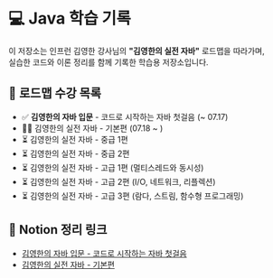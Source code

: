 # 💻 Java 학습 기록

이 저장소는 인프런 김영한 강사님의 **"김영한의 실전 자바"** 로드맵을 따라가며,  
실습한 코드와 이론 정리를 함께 기록한 학습용 저장소입니다.  


## 📘 로드맵 수강 목록
- ✅ **김영한의 자바 입문** - 코드로 시작하는 자바 첫걸음  (~ 07.17)
- 🏃‍♀️ 김영한의 실전 자바 - 기본편  (07.18 ~ )
- ⏳ 김영한의 실전 자바 - 중급 1편  
- ⏳ 김영한의 실전 자바 - 중급 2편  
- ⏳ 김영한의 실전 자바 - 고급 1편 (멀티스레드와 동시성)  
- ⏳ 김영한의 실전 자바 - 고급 2편 (I/O, 네트워크, 리플렉션)  
- ⏳ 김영한의 실전 자바 - 고급 3편 (람다, 스트림, 함수형 프로그래밍)

## 📓 Notion 정리 링크
- [김영한의 자바 입문 - 코드로 시작하는 자바 첫걸음](https://acute-diagnostic-51a.notion.site/22c5d438f16380c2840bc0b977f115a4?source=copy_link)
- [김영한의 실전 자바 - 기본편](https://acute-diagnostic-51a.notion.site/2345d438f16380d39bebf29fd2593c5d?source=copy_link)
